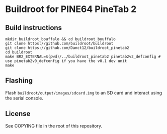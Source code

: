 # Buildroot for PINE64 PineTab 2

## Build instructions
```
mkdir buildroot_bouffalo && cd buildroot_bouffalo
git clone https://github.com/buildroot/buildroot
git clone https://github.com/Danct12/buildroot_pinetab2
cd buildroot
make BR2_EXTERNAL=$(pwd)/../buildroot_pinetab2 pinetab2v2_defconfig # use pinetab2v0_defconfig if you have the v0.1 dev unit
make
```

## Flashing
Flash `buildroot/output/images/sdcard.img` to an SD card and interact using the serial console.

## License
See COPYING file in the root of this repository.
